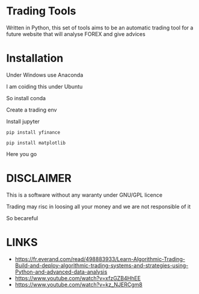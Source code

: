 # Trading Tools 

Written in Python, this set of tools aims to be an automatic trading tool for a future website that will analyse FOREX and give advices

# Installation

Under Windows use Anaconda

I am coiding this under Ubuntu

So install conda

Create a trading env

Install jupyter

`pip install yfinance`

`pip install matplotlib`

Here you go

# DISCLAIMER

This is a software without any waranty under GNU/GPL licence

Trading may risc in loosing all your money and we are not responsible of it

So becareful

# LINKS

* https://fr.everand.com/read/498883933/Learn-Algorithmic-Trading-Build-and-deploy-algorithmic-trading-systems-and-strategies-using-Python-and-advanced-data-analysis
* https://www.youtube.com/watch?v=xfzGZB4HhEE
* https://www.youtube.com/watch?v=kz_NJERCgm8
